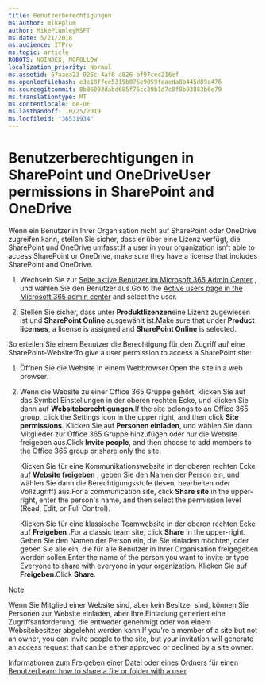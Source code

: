 ```yaml
---
title: Benutzerberechtigungen
ms.author: mikeplum
author: MikePlumleyMSFT
ms.date: 5/21/2018
ms.audience: ITPro
ms.topic: article
ROBOTS: NOINDEX, NOFOLLOW
localization_priority: Normal
ms.assetid: 67aaea23-025c-4af6-a826-bf97cec216ef
ms.openlocfilehash: e3e18f7ee5315b076e9059feaeda8b445d89c476
ms.sourcegitcommit: 0b06093dabd685f76cc39b1d7c0f8b03883b6e79
ms.translationtype: MT
ms.contentlocale: de-DE
ms.lasthandoff: 10/25/2019
ms.locfileid: "36531934"
---
```

# <a name="user-permissions-in-sharepoint-and-onedrive"></a><span data-ttu-id="8f84c-102">Benutzerberechtigungen in SharePoint und OneDrive</span><span class="sxs-lookup"><span data-stu-id="8f84c-102">User permissions in SharePoint and OneDrive</span></span>

<span data-ttu-id="8f84c-103">Wenn ein Benutzer in Ihrer Organisation nicht auf SharePoint oder OneDrive zugreifen kann, stellen Sie sicher, dass er über eine Lizenz verfügt, die SharePoint und OneDrive umfasst.</span><span class="sxs-lookup"><span data-stu-id="8f84c-103">If a user in your organization isn't able to access SharePoint or OneDrive, make sure they have a license that includes SharePoint and OneDrive.</span></span> 
  
1. <span data-ttu-id="8f84c-104">Wechseln Sie zur [Seite aktive Benutzer im Microsoft 365 Admin Center](https://portal.office.com/adminportal/home#/users) , und wählen Sie den Benutzer aus.</span><span class="sxs-lookup"><span data-stu-id="8f84c-104">Go to the [Active users page in the Microsoft 365 admin center](https://portal.office.com/adminportal/home#/users) and select the user.</span></span> 
    
2. <span data-ttu-id="8f84c-105">Stellen Sie sicher, dass unter **Produktlizenzen**eine Lizenz zugewiesen ist und **SharePoint Online** ausgewählt ist.</span><span class="sxs-lookup"><span data-stu-id="8f84c-105">Make sure that under **Product licenses**, a license is assigned and **SharePoint Online** is selected.</span></span> 
    
 <span data-ttu-id="8f84c-106">So erteilen Sie einem Benutzer die Berechtigung für den Zugriff auf eine SharePoint-Website:</span><span class="sxs-lookup"><span data-stu-id="8f84c-106">To give a user permission to access a SharePoint site:</span></span> 
  
1. <span data-ttu-id="8f84c-107">Öffnen Sie die Website in einem Webbrowser.</span><span class="sxs-lookup"><span data-stu-id="8f84c-107">Open the site in a web browser.</span></span>
    
2. <span data-ttu-id="8f84c-108">Wenn die Website zu einer Office 365 Gruppe gehört, klicken Sie auf das Symbol Einstellungen in der oberen rechten Ecke, und klicken Sie dann auf **Websiteberechtigungen**.</span><span class="sxs-lookup"><span data-stu-id="8f84c-108">If the site belongs to an Office 365 group, click the Settings icon in the upper right, and then click **Site permissions**.</span></span> <span data-ttu-id="8f84c-109">Klicken Sie auf **Personen einladen**, und wählen Sie dann Mitglieder zur Office 365 Gruppe hinzufügen oder nur die Website freigeben aus.</span><span class="sxs-lookup"><span data-stu-id="8f84c-109">Click **Invite people**, and then choose to add members to the Office 365 group or share only the site.</span></span> 
    
    <span data-ttu-id="8f84c-110">Klicken Sie für eine Kommunikationswebsite in der oberen rechten Ecke auf **Website freigeben** , geben Sie den Namen der Person ein, und wählen Sie dann die Berechtigungsstufe (lesen, bearbeiten oder Vollzugriff) aus.</span><span class="sxs-lookup"><span data-stu-id="8f84c-110">For a communication site, click **Share site** in the upper-right, enter the person's name, and then select the permission level (Read, Edit, or Full Control).</span></span> 
    
    <span data-ttu-id="8f84c-111">Klicken Sie für eine klassische Teamwebsite in der oberen rechten Ecke auf **Freigeben** .</span><span class="sxs-lookup"><span data-stu-id="8f84c-111">For a classic team site, click **Share** in the upper-right.</span></span> <span data-ttu-id="8f84c-112">Geben Sie den Namen der Person ein, die Sie einladen möchten, oder geben Sie alle ein, die für alle Benutzer in Ihrer Organisation freigegeben werden sollen.</span><span class="sxs-lookup"><span data-stu-id="8f84c-112">Enter the name of the person you want to invite or type Everyone to share with everyone in your organization.</span></span> <span data-ttu-id="8f84c-113">Klicken Sie auf **Freigeben**.</span><span class="sxs-lookup"><span data-stu-id="8f84c-113">Click **Share**.</span></span>
    
> [!NOTE]
> <span data-ttu-id="8f84c-114">Wenn Sie Mitglied einer Website sind, aber kein Besitzer sind, können Sie Personen zur Website einladen, aber Ihre Einladung generiert eine Zugriffsanforderung, die entweder genehmigt oder von einem Websitebesitzer abgelehnt werden kann.</span><span class="sxs-lookup"><span data-stu-id="8f84c-114">If you're a member of a site but not an owner, you can invite people to the site, but your invitation will generate an access request that can be either approved or declined by a site owner.</span></span> 
  
[<span data-ttu-id="8f84c-115">Informationen zum Freigeben einer Datei oder eines Ordners für einen Benutzer</span><span class="sxs-lookup"><span data-stu-id="8f84c-115">Learn how to share a file or folder with a user</span></span>](https://go.microsoft.com/fwlink/?linkid=533408)
  

